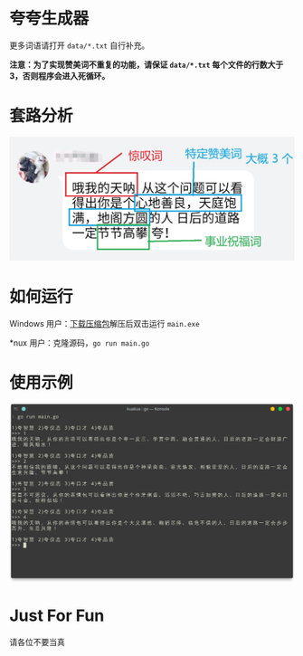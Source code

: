 # 夸夸生成器

更多词语请打开 `data/*.txt` 自行补充。

**注意：为了实现赞美词不重复的功能，请保证 `data/*.txt` 每个文件的行数大于 3，否则程序会进入死循环。**

# 套路分析

![](images/analyze.jpg)

# 如何运行

Windows 用户：[下载压缩包](https://github.com/jerryshell/kuakua/releases)解压后双击运行 `main.exe`

*nux 用户：克隆源码，`go run main.go`

# 使用示例

![](images/demo.png)

# Just For Fun

请各位不要当真
